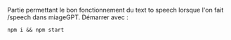 Partie permettant le bon fonctionnement du text to speech lorsque l'on fait /speech dans miageGPT.
Démarrer avec :
```
npm i && npm start
```